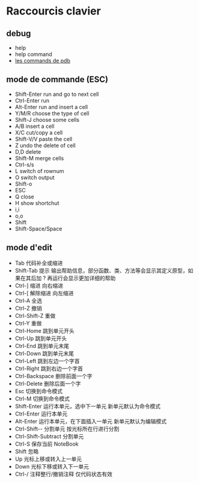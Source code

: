 # Raccourcis clavier

## debug
* help 
* help command
* [les commands de pdb](https://www.ibm.com/developerworks/cn/linux/l-cn-pythondebugger/)

## mode de commande (ESC)
* Shift-Enter   run and go to next cell
* Ctrl-Enter    run
* Alt-Enter     run and insert a cell
* Y/M/R         choose the type of cell
* Shift-J       choose some cells
* A/B           insert a cell
* X/C           cut/copy a cell
* Shift-V/V     paste the cell
* Z             undo the delete of cell
* D,D           delete
* Shift-M       merge cells
* Ctrl-s/s
* L             switch of rownum
* O             switch output
* Shift-o
* ESC
* Q             close
* H             show shortchut
* i,i
* o,o
* Shift
* Shift-Space/Space

## mode d'edit
* Tab 代码补全或缩进 
* Shift-Tab   提示  输出帮助信息，部分函数、类、方法等会显示其定义原型，如果在其后加 ? 再运行会显示更加详细的帮助
* Ctrl-]  缩进  向右缩进
* Ctrl-[  解除缩进    向左缩进
* Ctrl-A  全选  
* Ctrl-Z  撤销  
* Ctrl-Shift-Z    重做  
* Ctrl-Y  重做  
* Ctrl-Home   跳到单元开头  
* Ctrl-Up 跳到单元开头  
* Ctrl-End    跳到单元末尾  
* Ctrl-Down   跳到单元末尾  
* Ctrl-Left   跳到左边一个字首    
* Ctrl-Right  跳到右边一个字首    
* Ctrl-Backspace  删除前面一个字 
* Ctrl-Delete 删除后面一个字 
* Esc 切换到命令模式 
* Ctrl-M  切换到命令模式 
* Shift-Enter 运行本单元，选中下一单元    新单元默认为命令模式
* Ctrl-Enter  运行本单元   
* Alt-Enter   运行本单元，在下面插入一单元  新单元默认为编辑模式
* Ctrl-Shift--    分割单元    按光标所在行进行分割
* Ctrl-Shift-Subtract 分割单元    
* Ctrl-S  保存当前 NoteBook   
* Shift   忽略  
* Up  光标上移或转入上一单元 
* Down    光标下移或转入下一单元 
* Ctrl-/  注释整行/撤销注释   仅代码状态有效
